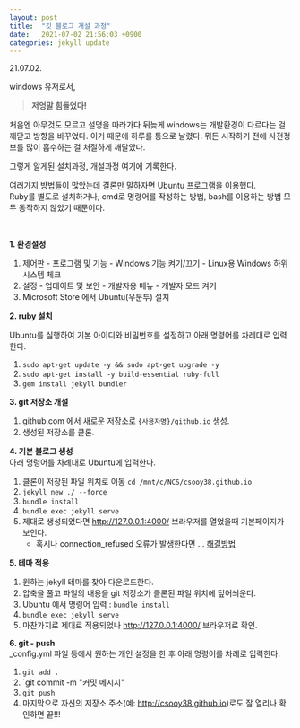 ```yaml
---
layout: post
title:  "깃 블로그 개설 과정"
date:   2021-07-02 21:56:03 +0900
categories: jekyll update
---
```

21.07.02.
<br>

windows 유저로서, 

> **저엉말 힘들었다!**

처음엔 아무것도 모르고 설명을 따라가다 뒤늦게 windows는 개발환경이 다르다는 걸 깨닫고 방향을 바꾸었다. 이거 때문에 하루를 통으로 날렸다. 뭐든 시작하기 전에 사전정보를 많이 흡수하는 걸 처절하게 깨달았다. 


그렇게 알게된 설치과정, 개설과정 여기에 기록한다.  

여러가지 방법들이 많았는데 결론만 말하자면 Ubuntu 프로그램을 이용했다.  
Ruby를 별도로 설치하거나, cmd로 명령어를 작성하는 방법, bash를 이용하는 방법 모두 동작하지 않았기 때문이다.   

<br>

**1. 환경설정**
1. 제어판 - 프로그램 및 기능 - Windows 기능 켜기/끄기 - Linux용 Windows 하위 시스템 체크
2. 설정 - 업데이트 및 보안 - 개발자용 메뉴 - 개발자 모드 켜기
3. Microsoft Store 에서 Ubuntu(우분투) 설치

**2. ruby 설치**  

Ubuntu를 실행하여 기본 아이디와 비밀번호를 설정하고 아래 명령어를 차례대로 입력한다.  
1. `sudo apt-get update -y && sudo apt-get upgrade -y`
2. `sudo apt-get install -y build-essential ruby-full`
3. `gem install jekyll bundler`

**3. git 저장소 개설**
1. github.com 에서 새로운 저장소로 `{사용자명}/github.io` 생성.
2. 생성된 저장소를 클론.

**4. 기본 블로그 생성**   
아래 명령어를 차례대로 Ubuntu에 입력한다.  
1. 클론이 저장된 파일 위치로 이동 `cd /mnt/c/NCS/csooy38.github.io`
2. `jekyll new ./ --force`
3. `bundle install`
4. `bundle exec jekyll serve`
5. 제대로 생성되었다면 http://127.0.0.1:4000/ 브라우저를 열었을때 기본페이지가 보인다.  
	- 혹시나 connection_refused 오류가 발생한다면 ... [해결방법]

**5. 테마 적용**
1. 원하는 jekyll 테마를 찾아 다운로드한다.
2. 압축을 풀고 파일의 내용을 git 저장소가 클론된 파일 위치에 덮어씌운다.
3. Ubuntu 에서 명령어 입력 : `bundle install`
4. `bundle exec jekyll serve`
5. 마찬가지로 제대로 적용되었나 http://127.0.0.1:4000/ 브라우저로 확인.

**6. git - push**   
_config.yml 파일 등에서 원하는 개인 설정을 한 후 아래 명령어를 차례로 입력한다.  

1. `git add .`
2. `git commit -m "커밋 메시지"
3. `git push`
4. 마지막으로 자신의 저장소 주소(예: http://csooy38.github.io)로도 잘 열리나 확인하면 끝!!!

[해결방법]:https://seodavi.tistory.com/12



